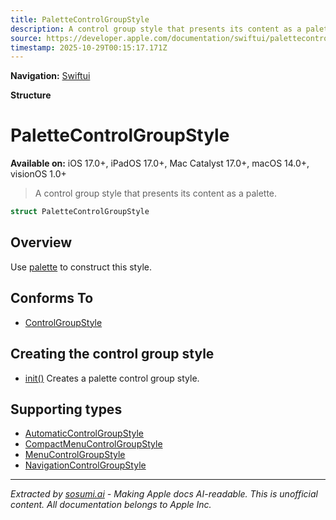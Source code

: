 ```yaml
---
title: PaletteControlGroupStyle
description: A control group style that presents its content as a palette.
source: https://developer.apple.com/documentation/swiftui/palettecontrolgroupstyle
timestamp: 2025-10-29T00:15:17.171Z
---
```


**Navigation:** [Swiftui](/documentation/swiftui)

**Structure**

# PaletteControlGroupStyle

**Available on:** iOS 17.0+, iPadOS 17.0+, Mac Catalyst 17.0+, macOS 14.0+, visionOS 1.0+

> A control group style that presents its content as a palette.

```swift
struct PaletteControlGroupStyle
```

## Overview

Use [palette](/documentation/swiftui/controlgroupstyle/palette) to construct this style.

## Conforms To

- [ControlGroupStyle](/documentation/swiftui/controlgroupstyle)

## Creating the control group style

- [init()](/documentation/swiftui/palettecontrolgroupstyle/init()) Creates a palette control group style.

## Supporting types

- [AutomaticControlGroupStyle](/documentation/swiftui/automaticcontrolgroupstyle)
- [CompactMenuControlGroupStyle](/documentation/swiftui/compactmenucontrolgroupstyle)
- [MenuControlGroupStyle](/documentation/swiftui/menucontrolgroupstyle)
- [NavigationControlGroupStyle](/documentation/swiftui/navigationcontrolgroupstyle)

---

*Extracted by [sosumi.ai](https://sosumi.ai) - Making Apple docs AI-readable.*
*This is unofficial content. All documentation belongs to Apple Inc.*
